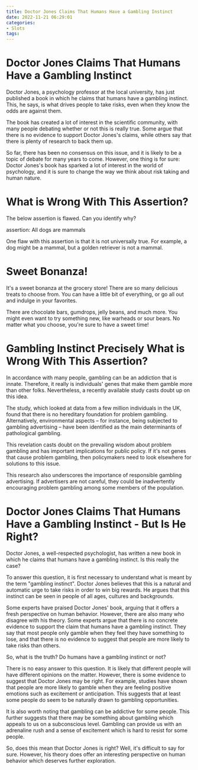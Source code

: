 ```yaml
---
title: Doctor Jones Claims That Humans Have a Gambling Instinct
date: 2022-11-21 06:29:01
categories:
- Slots
tags:
---
```



#  Doctor Jones Claims That Humans Have a Gambling Instinct

Doctor Jones, a psychology professor at the local university, has just published a book in which he claims that humans have a gambling instinct. This, he says, is what drives people to take risks, even when they know the odds are against them.

The book has created a lot of interest in the scientific community, with many people debating whether or not this is really true. Some argue that there is no evidence to support Doctor Jones's claims, while others say that there is plenty of research to back them up.

So far, there has been no consensus on this issue, and it is likely to be a topic of debate for many years to come. However, one thing is for sure: Doctor Jones's book has sparked a lot of interest in the world of psychology, and it is sure to change the way we think about risk taking and human nature.

#  What is Wrong With This Assertion?

The below assertion is flawed. Can you identify why?

assertion: All dogs are mammals

One flaw with this assertion is that it is not universally true. For example, a dog might be a mammal, but a golden retriever is not a mammal.

#  Sweet Bonanza!

It's a sweet bonanza at the grocery store! There are so many delicious treats to choose from. You can have a little bit of everything, or go all out and indulge in your favorites.

There are chocolate bars, gumdrops, jelly beans, and much more. You might even want to try something new, like warheads or sour bears. No matter what you choose, you're sure to have a sweet time!

#  Gambling Instinct Precisely What is Wrong With This Assertion?

In accordance with many people, gambling can be an addiction that is innate. Therefore, it really is individuals' genes that make them gamble more than other folks. Nevertheless, a recently available study casts doubt up on this idea.

The study, which looked at data from a few million individuals in the UK, found that there is no hereditary foundation for problem gambling. Alternatively, environmental aspects – for instance, being subjected to gambling advertising – have been identified as the main determinants of pathological gambling.

This revelation casts doubt on the prevailing wisdom about problem gambling and has important implications for public policy. If it's not genes that cause problem gambling, then policymakers need to look elsewhere for solutions to this issue.

This research also underscores the importance of responsible gambling advertising. If advertisers are not careful, they could be inadvertently encouraging problem gambling among some members of the population.

#  Doctor Jones Claims That Humans Have a Gambling Instinct - But Is He Right?

Doctor Jones, a well-respected psychologist, has written a new book in which he claims that humans have a gambling instinct. Is this really the case?

To answer this question, it is first necessary to understand what is meant by the term "gambling instinct". Doctor Jones believes that this is a natural and automatic urge to take risks in order to win big rewards. He argues that this instinct can be seen in people of all ages, cultures and backgrounds.

Some experts have praised Doctor Jones' book, arguing that it offers a fresh perspective on human behavior. However, there are also many who disagree with his theory. Some experts argue that there is no concrete evidence to support the claim that humans have a gambling instinct. They say that most people only gamble when they feel they have something to lose, and that there is no evidence to suggest that people are more likely to take risks than others.

So, what is the truth? Do humans have a gambling instinct or not?

There is no easy answer to this question. It is likely that different people will have different opinions on the matter. However, there is some evidence to suggest that Doctor Jones may be right. For example, studies have shown that people are more likely to gamble when they are feeling positive emotions such as excitement or anticipation. This suggests that at least some people do seem to be naturally drawn to gambling opportunities.

It is also worth noting that gambling can be addictive for some people. This further suggests that there may be something about gambling which appeals to us on a subconscious level. Gambling can provide us with an adrenaline rush and a sense of excitement which is hard to resist for some people.

So, does this mean that Doctor Jones is right? Well, it's difficult to say for sure. However, his theory does offer an interesting perspective on human behavior which deserves further exploration.